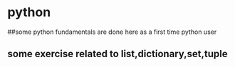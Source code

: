 # python
##some python fundamentals are done here as a first time python user
## some exercise related to list,dictionary,set,tuple
